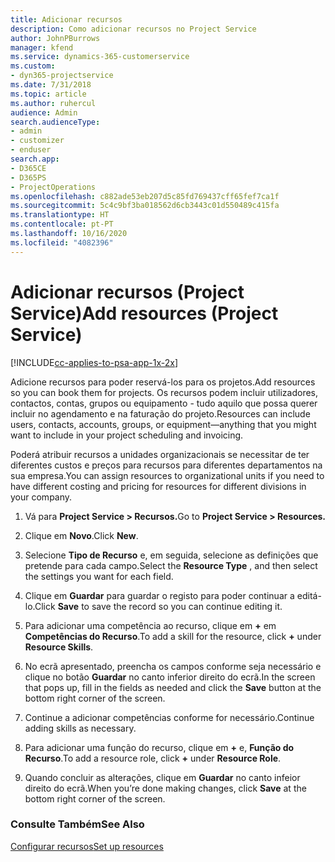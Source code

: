 ```yaml
---
title: Adicionar recursos
description: Como adicionar recursos no Project Service
author: JohnPBurrows
manager: kfend
ms.service: dynamics-365-customerservice
ms.custom:
- dyn365-projectservice
ms.date: 7/31/2018
ms.topic: article
ms.author: ruhercul
audience: Admin
search.audienceType:
- admin
- customizer
- enduser
search.app:
- D365CE
- D365PS
- ProjectOperations
ms.openlocfilehash: c882ade53eb207d5c85fd769437cff65fef7ca1f
ms.sourcegitcommit: 5c4c9bf3ba018562d6cb3443c01d550489c415fa
ms.translationtype: HT
ms.contentlocale: pt-PT
ms.lasthandoff: 10/16/2020
ms.locfileid: "4082396"
---
```

# <a name="add-resources-project-service"></a><span data-ttu-id="f1dee-103">Adicionar recursos (Project Service)</span><span class="sxs-lookup"><span data-stu-id="f1dee-103">Add resources (Project Service)</span></span>

[!INCLUDE[cc-applies-to-psa-app-1x-2x](../includes/cc-applies-to-psa-app-1x-2x.md)]

<span data-ttu-id="f1dee-104">Adicione recursos para poder reservá-los para os projetos.</span><span class="sxs-lookup"><span data-stu-id="f1dee-104">Add resources so you can book them for projects.</span></span> <span data-ttu-id="f1dee-105">Os recursos podem incluir utilizadores, contactos, contas, grupos ou equipamento - tudo aquilo que possa querer incluir no agendamento e na faturação do projeto.</span><span class="sxs-lookup"><span data-stu-id="f1dee-105">Resources can include users, contacts, accounts, groups, or equipment—anything that you might want to include in your project scheduling and invoicing.</span></span>  
  
<span data-ttu-id="f1dee-106">Poderá atribuir recursos a unidades organizacionais se necessitar de ter diferentes custos e preços para recursos para diferentes departamentos na sua empresa.</span><span class="sxs-lookup"><span data-stu-id="f1dee-106">You can assign resources to organizational units if you need to have different costing and pricing for resources for different divisions in your company.</span></span>  
  
1.  <span data-ttu-id="f1dee-107">Vá para **Project Service > Recursos.**</span><span class="sxs-lookup"><span data-stu-id="f1dee-107">Go to **Project Service > Resources.**</span></span>  
  
2.  <span data-ttu-id="f1dee-108">Clique em **Novo**.</span><span class="sxs-lookup"><span data-stu-id="f1dee-108">Click **New**.</span></span>  
  
3.  <span data-ttu-id="f1dee-109">Selecione **Tipo de Recurso** e, em seguida, selecione as definições que pretende para cada campo.</span><span class="sxs-lookup"><span data-stu-id="f1dee-109">Select the **Resource Type** , and then select the settings you want for each field.</span></span>  
  
4.  <span data-ttu-id="f1dee-110">Clique em **Guardar** para guardar o registo para poder continuar a editá-lo.</span><span class="sxs-lookup"><span data-stu-id="f1dee-110">Click **Save** to save the record so you can continue editing it.</span></span>  
  
5.  <span data-ttu-id="f1dee-111">Para adicionar uma competência ao recurso, clique em **+** em **Competências do Recurso**.</span><span class="sxs-lookup"><span data-stu-id="f1dee-111">To add a skill for the resource, click **+** under **Resource Skills**.</span></span>  
  
6.  <span data-ttu-id="f1dee-112">No ecrã apresentado, preencha os campos conforme seja necessário e clique no botão **Guardar** no canto inferior direito do ecrã.</span><span class="sxs-lookup"><span data-stu-id="f1dee-112">In the screen that pops up, fill in the fields as needed and click the **Save** button at the bottom right corner of the screen.</span></span>  
  
7.  <span data-ttu-id="f1dee-113">Continue a adicionar competências conforme for necessário.</span><span class="sxs-lookup"><span data-stu-id="f1dee-113">Continue adding skills as necessary.</span></span>  
  
8.  <span data-ttu-id="f1dee-114">Para adicionar uma função do recurso, clique em **+** e, **Função do Recurso**.</span><span class="sxs-lookup"><span data-stu-id="f1dee-114">To add a resource role, click **+** under **Resource Role**.</span></span>  
  
9. <span data-ttu-id="f1dee-115">Quando concluir as alterações, clique em **Guardar** no canto infeior direito do ecrã.</span><span class="sxs-lookup"><span data-stu-id="f1dee-115">When you’re done making changes, click **Save** at the bottom right corner of the screen.</span></span>  
  
### <a name="see-also"></a><span data-ttu-id="f1dee-116">Consulte Também</span><span class="sxs-lookup"><span data-stu-id="f1dee-116">See Also</span></span>  
 [<span data-ttu-id="f1dee-117">Configurar recursos</span><span class="sxs-lookup"><span data-stu-id="f1dee-117">Set up resources</span></span>](../psa/set-up-resources.md)

